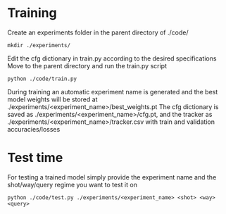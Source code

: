 # Training 
Create an experiments folder in the parent directory of ./code/

    mkdir ./experiments/

Edit the cfg dictionary in train.py according to the desired specifications
Move to the parent directory and run the train.py script

    python ./code/train.py

During training an automatic experiment name is generated and the best model weights will be stored at ./experiments/<experiment_name>/best_weights.pt
The cfg dictionary is saved as ./experiments/<experiment_name>/cfg.pt, and the tracker as ./experiments/<experiment_name>/tracker.csv with train and validation accuracies/losses

# Test time
For testing a trained model simply provide the experiment name and the shot/way/query regime you want to test it on 

    python ./code/test.py ./experiments/<experiment_name> <shot> <way> <query>
